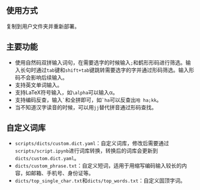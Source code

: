 ## 使用方式

复制到用户文件夹并重新部署。

## 主要功能

- 使用自然码双拼输入词句，在需要选字的时候输入`;`和鹤形形码进行筛选。输入长句时通过`tab`键和`shift+tab`键跳转需要选字的字并通过形码筛选。输入形码不会影响后续输入。
- 支持英文单词输入。
- 支持LaTeX符号输入，如`\alpha`可以输入α。
- 支持编码反查，输入`` ` ``和全拼即可，如`` `ha ``可以反查出`哈 ha;kk`。
- 当不知道汉字读音的时候，可以用``jj``替代拼音通过形码查找。

## 自定义词库

- `scripts/dicts/custom.dict.yaml`：自定义词库，修改后需要通过`scripts/script.ipynb`进行词库转换，转换后的词库会更新到`dicts/custom.dict.yaml`。
- `dicts/custom_phrase.txt`：自定义短词，适用于用缩写编码输入较长的内容，如邮箱、手机号、身份证等。
- `dicts/top_single_char.txt`和`dicts/top_words.txt`：自定义固顶字词。
